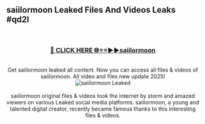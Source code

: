 ## saiilormoon Leaked Files And Videos Leaks #qd2l
<br>
<div align="center">
<h3><a href="https://watchclip.my.id/saiilormoon" rel="nofollow">🔴 CLICK HERE 🌐==►►saiilormoon</a></h3>
<br>
Get saiilormoon leaked all content. Now you can access all files & videos of saiilormoon. All video and files new update 2025!
<br>
<a href="https://watchclip.my.id/saiilormoon" rel="nofollow" data-target="animated-image.originalLink"><img src="https://i.ibb.co.com/WyWwxjT/player-gif2.gif" alt="saiilormoon Leaked" style="max-width: 100%; display: inline-block;" data-target="animated-image.originalImage"></a>
<br><br>
saiilormoon original files & videos took the internet by storm and amazed viewers on various Leaked social media platforms. saiilormoon, a young and talented digital creator, recently became famous thanks to this interesting files & videos.
</div>
<br>
